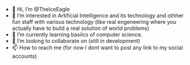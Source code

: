 - 👋 Hi, I’m @TheIceEagle 
- 👀 I’m interested in Artificial Intelligence and its technology and othher fun staff with various technology (like real engeneering where you actually have to build a real solution of world problems)
- 🌱 I’m currently learning basiics of computer science.
- 💞️ I’m looking to collaborate on (still in development)
- 📫 How to reach me (for now I dont want to post any link to my social accounts)

<!---
TheIceEagle/TheIceEagle is a ✨ special ✨ repository because its `README.md` (this file) appears on your GitHub profile.
You can click the Preview link to take a look at your changes.
--->
